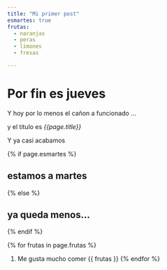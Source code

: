 ```yaml
---
title: "Mi primer post"
esmartes: true
frutas:
  - naranjas
  - peras
  - limones
  - fresas

---
```


# Por fin es jueves

Y hoy por lo menos el cañon a funcionado ...

y el titulo es *{{page.title}}*

Y ya casi acabamos


{% if page.esmartes %}
## estamos a martes
{% else %}
## ya queda menos...
{% endif %}


{% for frutas in page.frutas %}
1. Me gusta mucho comer {{ frutas }}
{% endfor %}

